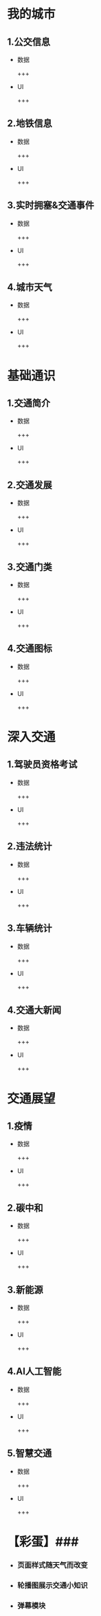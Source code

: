 # 我的城市

## 1.公交信息

+ 数据

  +++

+ UI

  +++

## 2.地铁信息

- 数据

  +++

- UI

  +++

## 3.实时拥塞&交通事件

- 数据

  +++

- UI

  +++

## 4.城市天气

- 数据

  +++

- UI

  +++







# 基础通识

## 1.交通简介

- 数据

  +++

- UI

  +++

## 2.交通发展

- 数据

  +++

- UI

  +++

## 3.交通门类

- 数据

  +++

- UI

  +++

## 4.交通图标

- 数据

  +++

- UI

  +++







# 深入交通

## 1.驾驶员资格考试

- 数据

  +++

- UI

  +++

## 2.违法统计

- 数据

  +++

- UI

  +++

## 3.车辆统计

- 数据

  +++

- UI

  +++

## 4.交通大新闻

- 数据

  +++

- UI

  +++









# 交通展望

## 1.疫情

- 数据

  +++

- UI

  +++

## 2.碳中和

- 数据

  +++

- UI

  +++

## 3.新能源

- 数据

  +++

- UI

  +++

## 4.AI人工智能

- 数据

  +++

- UI

  +++

## 5.智慧交通

- 数据

  +++

- UI

  +++





# 【彩蛋】###



+ ### 页面样式随天气而改变

+ ### 轮播图展示交通小知识

+ ### 弹幕模块



